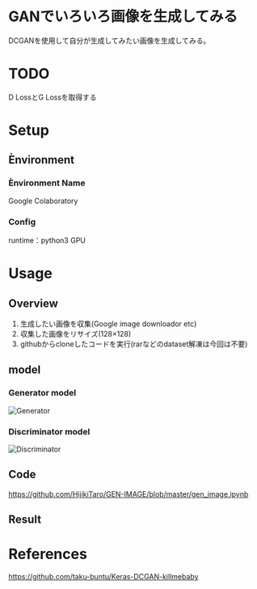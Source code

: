 # GANでいろいろ画像を生成してみる
DCGANを使用して自分が生成してみたい画像を生成してみる。

# TODO
D LossとG Lossを取得する

# Setup
## Ènvironment
### Ènvironment Name
Google Colaboratory
### Config
runtime：python3 GPU  
  
# Usage
## Overview
1. 生成したい画像を収集(Google image downloador etc)
1. 収集した画像をリサイズ(128×128)
1. githubからcloneしたコードを実行(rarなどのdataset解凍は今回は不要)

## model
### Generator model
![Generator](https://github.com/HijikiTaro/GAN-IMAGE/blob/master/image/Gen.png "Generator")

### Discriminator model
![Discriminator](https://github.com/HijikiTaro/GAN-IMAGE/blob/master/image/Dis.png "Discriminator")

## Code
https://github.com/HijikiTaro/GEN-IMAGE/blob/master/gen_image.ipynb


## Result


# References
https://github.com/taku-buntu/Keras-DCGAN-killmebaby  
